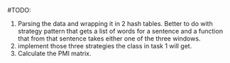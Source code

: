 #TODO:
1. Parsing the data and wrapping it in 2 hash tables. Better to do with strategy pattern that gets a list of words for a sentence and a function that from that sentence takes either one of the three windows.
2. implement those three strategies the class in task 1 will get.
3. Calculate the PMI matrix.
